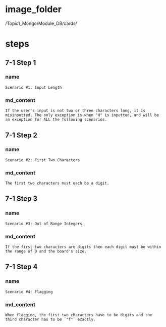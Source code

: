 # image_folder
/Topic1_Mongo/Module_DB/cards/

# steps

## 7-1 Step 1
### name
```
Scenario #1: Input Length
```
### md_content
```
If the user's input is not two or three characters long, it is misinputted. The only exception is when "H" is inputted, and will be an exception for ALL the following scenarios. 
```
## 7-1 Step 2
### name
```
Scenario #2: First Two Characters
```
### md_content
```
The first two characters must each be a digit.
```
## 7-1 Step 3
### name
```
Scenario #3: Out of Range Integers
```
### md_content
```
If the first two characters are digits then each digit must be within the range of 0 and the board's size. 
```
## 7-1 Step 4
### name 
```
Scenario #4: Flagging
```
### md_content
```
When flagging, the first two characters have to be digits and the third character has to be `"f"` exactly. 
```

